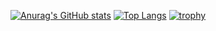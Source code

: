 [![Anurag's GitHub stats](https://github-readme-stats.vercel.app/api?username=RitsukiShuto)](https://github.com/RitsukiShuto/RitsukiShuto)
[![Top Langs](https://github-readme-stats.vercel.app/api/top-langs/?username={RitsukiShuto})](https://github.com/anuraghazra/github-readme-stats)
[![trophy](https://github-profile-trophy.vercel.app/?username=RitsukiShuto)](https://github.com/RitsukiShuto/RitsukiShuto)

